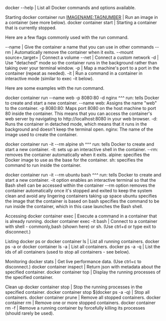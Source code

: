 docker --help | List all Docker commands and options available.

Starting
docker container run <OPTIONS> <IMAGENAME:TAGNUMBER> <COMMAND> | Run an image in a container (see more below).
docker container start <CONTAINERNAME>                         | Starting a container that is currently stopped.


Here are a few flags commonly used with the run command.


--name                                                 | Give the container a name that you can use in other commands
--rm                                                   | Automatically remove the container when it exits.
--mount source=<VOLUMENAME>,target=<PATH-IN-CONTAINER> | Connect a volume
--net                                                  | Connect a custom network
-d                                                     | Use "detached" mode so the container runs in the background rather than taking over your terminal window.
-p                                                     | Map a machine's port to a port in the container (repeat as needed).
-it                                                    | Run a command in a container in interactive mode (similar to exec -it below).

Here are some examples with the run command.

docker container run --name web -p 8080:80 -d nginx
^^^
run: tells Docker to create and start a new container.
--name web: Assigns the name "web" to the container.
-p 8080:80: Maps port 8080 on the host machine to port 80 inside the container. This means that you can access the container's web server by navigating to http://localhost:8080 in your web browser.
-d: Runs the container in detached mode, which means that it runs in the background and doesn't keep the terminal open.
nginx: The name of the image used to create the container.


docker container run -it --rm alpine sh
^^^
run: tells Docker to create and start a new container.
-it: sets up an interactive shell in the container.
--rm: removes the container automatically when it exits.
alpine: specifies the Docker image to use as the base for the container.
sh: specifies the command to run inside the container.


docker container run -it --rm ubuntu bash
^^^
run: tells Docker to create and start a new container.
-it option enables an interactive terminal so that the Bash shell can be accessed within the container
--rm option removes the container automatically once it's stopped and exited to keep the system clean and avoid any lingering containers taking up space
ubuntu specifies the image that the container is based on
bash specifies the command to be run inside the container, which in this case launches the Bash shell.


Accessing
docker container exec <CONTAINERNAME> <COMMMAND>  | Execute a command in a container that is already running.
docker container exec -it <CONTAINERNAME> bash    | Connect to a container with shell - commonly,bash (shown here) or sh. (Use ctrl+d or type exit to disconnect.)


Listing
docker ps or docker container ls                  | List all running containers.
docker ps -a or docker container ls -a            | List all containers.
docker ps -a -q                                   | List the ids of all containers (used to stop all containers - see below).


Monitoring
docker stats                             | Get live performance data. (Use ctrl+c to disconnect.)
docker container inspect <CONTAINERNAME> | Return json with metadata about the specified container.
docker container top <CONTAINERNAME>     | Display the running processes of the specified container.

Clean up
docker container stop <CONTAINERNAME>    | Stop the running processes in the specified container.
docker container stop $(docker ps -a -q) | Stop all containers.
docker container prune                   | Remove all stopped containers.
docker container rm <CONTAINERNAME>      | Remove one or more stopped containers.
docker container rm -f <CONTAINERNAME>   | Remove a running container by forcefully killing its processes (should rarely be used).
